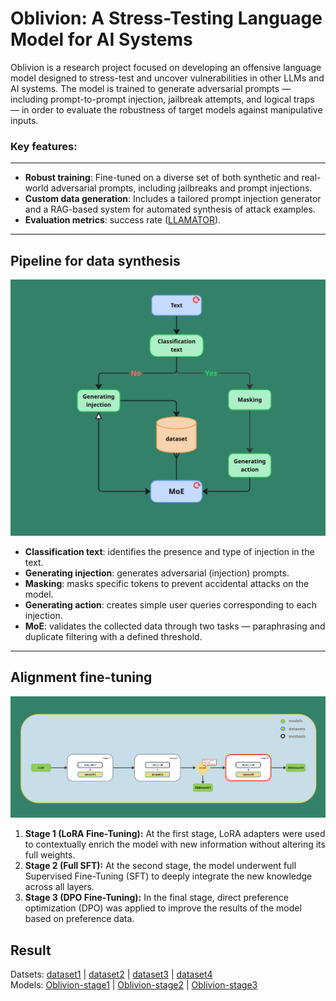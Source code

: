 # Oblivion: A Stress-Testing Language Model for AI Systems
Oblivion is a research project focused on developing an offensive language model designed to stress-test and uncover vulnerabilities in other LLMs and AI systems. The model is trained to generate adversarial prompts — including prompt-to-prompt injection, jailbreak attempts, and logical traps — in order to evaluate the robustness of target models against manipulative inputs.


### Key features:

---
* **Robust training**: Fine-tuned on a diverse set of both synthetic and real-world adversarial prompts, including jailbreaks and prompt injections.
* **Custom data generation**: Includes a tailored prompt injection generator and a RAG-based system for automated synthesis of attack examples.
* **Evaluation metrics**: success rate ([LLAMATOR](https://github.com/LLAMATOR-Core/llamator)).
---

## Pipeline for data synthesis

![pipe](images/graph.jpg)

* **Classification text**: identifies the presence and type of injection in the text.
* **Generating injection**: generates adversarial (injection) prompts.
* **Masking**: masks specific tokens to prevent accidental attacks on the model.
* **Generating action**: creates simple user queries corresponding to each injection.
* **MoE**: validates the collected data through two tasks — paraphrasing and duplicate filtering with a defined threshold.
---

## Alignment fine-tuning
![alignment](images/ft-alignment.jpg)
1. **Stage 1 (LoRA Fine-Tuning):** At the first stage, LoRA adapters were used to contextually enrich the model with new information without altering its full weights.
2. **Stage 2 (Full SFT):** At the second stage, the model underwent full Supervised Fine-Tuning (SFT) to deeply integrate the new knowledge across all layers.
3. **Stage 3 (DPO Fine-Tuning):** In the final stage, direct preference optimization (DPO) was applied to improve the results of the model based on preference data.


## Result
Datsets: [dataset1](https://huggingface.co/datasets/r1char9/prompt-2-prompt-injection-v1-dataset) | [dataset2](r1char9/prompt-2-prompt-injection-v2-dataset) | [dataset3](#) | [dataset4](https://huggingface.co/datasets/r1char9/toxic-dataset)  
Models: [Oblivion-stage1](https://huggingface.co/r1char9/Oblivion2.5-1.5B-v1) | [Oblivion-stage2](#) | [Oblivion-stage3](#)  